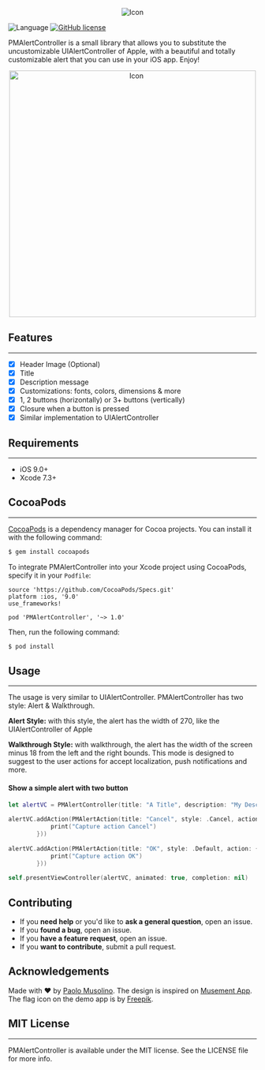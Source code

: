 <p align="center">
  <img src="https://raw.githubusercontent.com/Codeido/PMAlertController/master/logo_pmalertcontroller.png" alt="Icon"/>
</p>
  
 
  ![Language](https://img.shields.io/badge/Swift-2.2-orange.svg?style=flat)
  [![GitHub license](https://img.shields.io/cocoapods/l/AFNetworking.svg)]()

PMAlertController is a small library that allows you to substitute the uncustomizable UIAlertController of Apple, with a beautiful and totally customizable alert that you can use in your iOS app. Enjoy!

<p align="center">
  <img src="https://raw.githubusercontent.com/Codeido/PMAlertController/master/preview_pmalertacontroller.jpg" width=500 alt="Icon"/>
</p>

## Features
----------------

- [x] Header Image (Optional)
- [x] Title
- [x] Description message
- [x] Customizations: fonts, colors, dimensions & more
- [x] 1, 2 buttons (horizontally) or 3+ buttons (vertically)
- [x] Closure when a button is pressed
- [x] Similar implementation to UIAlertController

## Requirements
----------------

- iOS 9.0+
- Xcode 7.3+

## CocoaPods
----------------

[CocoaPods](http://cocoapods.org) is a dependency manager for Cocoa projects. You can install it with the following command:

```bash
$ gem install cocoapods
```

To integrate PMAlertController into your Xcode project using CocoaPods, specify it in your `Podfile`:


```
source 'https://github.com/CocoaPods/Specs.git'
platform :ios, '9.0'
use_frameworks!

pod 'PMAlertController', '~> 1.0'
```

Then, run the following command:

```bash
$ pod install
```


## Usage
----------------
The usage is very similar to UIAlertController.
PMAlertController has two style: Alert & Walkthrough.

**Alert Style:** with this style, the alert has the width of 270, like the UIAlertController of Apple

**Walkthrough Style:** with walkthrough, the alert has the width of the screen minus 18 from the left and the right bounds. This mode is designed to suggest to the user actions for accept localization, push notifications and more.

#### Show a simple alert with two button
```swift
let alertVC = PMAlertController(title: "A Title", description: "My Description", image: UIImage(named: "img.png"), style: .Alert)
        
alertVC.addAction(PMAlertAction(title: "Cancel", style: .Cancel, action: { () -> Void in
            print("Capture action Cancel")
        }))
        
alertVC.addAction(PMAlertAction(title: "OK", style: .Default, action: { () in
            print("Capture action OK")
        }))
        
self.presentViewController(alertVC, animated: true, completion: nil)
```


## Contributing

- If you **need help** or you'd like to **ask a general question**, open an issue.
- If you **found a bug**, open an issue.
- If you **have a feature request**, open an issue.
- If you **want to contribute**, submit a pull request.


## Acknowledgements

Made with ❤️ by [Paolo Musolino](https://github.com/Codeido).
The design is inspired on [Musement App](https://itunes.apple.com/app/musement-tours-attractions/id828471190). The flag icon on the demo app is by [Freepik](http://freepik.com).


## MIT License
----------------
PMAlertController is available under the MIT license. See the LICENSE file for more info.